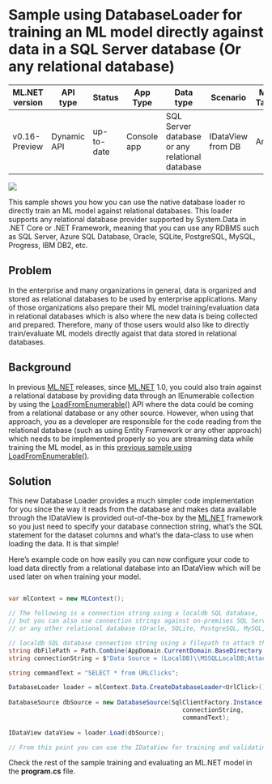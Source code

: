 
# Sample using DatabaseLoader for training an ML model directly against data in a SQL Server database (Or any relational database)

| ML.NET version | API type          | Status                        | App Type    | Data type | Scenario            | ML Task                   | Algorithms                  |
|----------------|-------------------|-------------------------------|-------------|-----------|---------------------|---------------------------|-----------------------------|
| v0.16-Preview          | Dynamic API | up-to-date | Console app | SQL Server database or any relational database | IDataView from DB | Any | Any |

![](https://devblogs.microsoft.com/dotnet/wp-content/uploads/sites/10/2019/08/database-loader-illustration-300x181.png)

This sample shows you how you can use the native database loader ro directly train an ML model against relational databases. This loader supports any relational database provider supported by System.Data in .NET Core or .NET Framework, meaning that you can use any RDBMS such as SQL Server, Azure SQL Database, Oracle, SQLite, PostgreSQL, MySQL, Progress, IBM DB2, etc.

## Problem

In the enterprise and many organizations in general, data is organized and stored as relational databases to be used by enterprise applications. Many of those organizations also prepare their ML model training/evaluation data in relational databases which is also where the new data is being collected and prepared. Therefore, many of those users would also like to directly train/evaluate ML models directly agaist that data stored in relational databases.  

## Background

In previous [ML.NET](https://dot.net/ml) releases, since [ML.NET](https://dot.net/ml) 1.0, you could also train against a relational database by providing data through an IEnumerable collection by using the [LoadFromEnumerable()](https://docs.microsoft.com/en-us/dotnet/api/microsoft.ml.dataoperationscatalog.loadfromenumerable?view=ml-dotnet) API where the data could be coming from a relational database or any other source. However, when using that approach, you as a developer are responsible for the code reading from the relational database (such as using Entity Framework or any other approach) which needs to be implemented properly so you are streaming data while training the ML model, as in this [previous sample using LoadFromEnumerable()](https://github.com/dotnet/machinelearning-samples/tree/master/samples/csharp/getting-started/DatabaseIntegration).

## Solution

This new Database Loader provides a much simpler code implementation for you since the way it reads from the database and makes data available through the IDataView is provided out-of-the-box by the [ML.NET](https://dot.net/ml) framework so you just need to specify your database connection string, what’s the SQL statement for the dataset columns and what’s the data-class to use when loading the data. It is that simple!

Here’s example code on how easily you can now configure your code to load data directly from a relational database into an IDataView which will be used later on when training your model.

```cs --source-file ./DatabaseLoaderConsoleApp/Program.cs --project ./SentimentAnalysis/SentimentAnalysisConsoleApp/SentimentAnalysisConsoleApp.csproj --editable false  --region step1to3

var mlContext = new MLContext();

// The following is a connection string using a localdb SQL database, 
// but you can also use connection strings against on-premises SQL Server, Azure SQL Database 
// or any other relational database (Oracle, SQLite, PostgreSQL, MySQL, Progress, IBM DB2, etc.)

// localdb SQL database connection string using a filepath to attach the database file into localdb
string dbFilePath = Path.Combine(AppDomain.CurrentDomain.BaseDirectory, "SqlLocalDb", "Criteo-100k-rows.mdf");
string connectionString = $"Data Source = (LocalDB)\\MSSQLLocalDB;AttachDbFilename={dbFilePath};Database=Criteo-100k-rows;Integrated Security = True";

string commandText = "SELECT * from URLClicks";

DatabaseLoader loader = mlContext.Data.CreateDatabaseLoader<UrlClick>();
            
DatabaseSource dbSource = new DatabaseSource(SqlClientFactory.Instance, 
                                                connectionString, 
                                                commandText);
            
IDataView dataView = loader.Load(dbSource);

// From this point you can use the IDataView for training and validating an ML.NET model as in any other sample
```

Check the rest of the sample training and evaluating an ML.NET model in the **program.cs** file.

